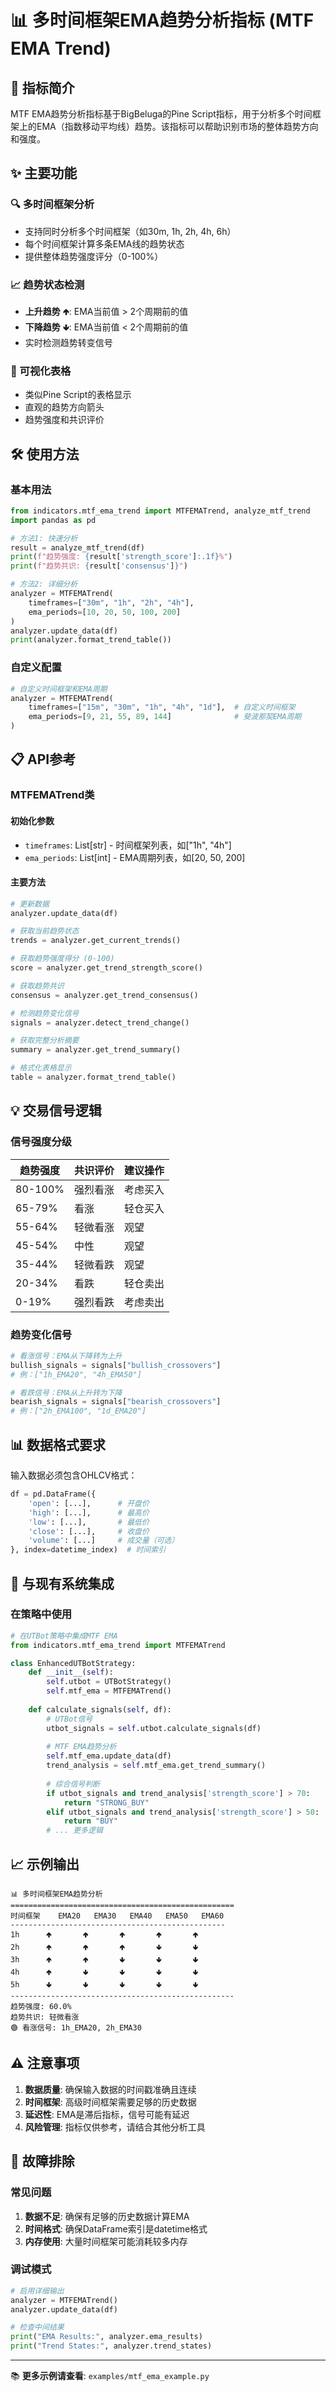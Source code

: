 # 📊 多时间框架EMA趋势分析指标 (MTF EMA Trend)

## 🎯 指标简介

MTF EMA趋势分析指标基于BigBeluga的Pine Script指标，用于分析多个时间框架上的EMA（指数移动平均线）趋势。该指标可以帮助识别市场的整体趋势方向和强度。

## ✨ 主要功能

### 🔍 多时间框架分析
- 支持同时分析多个时间框架（如30m, 1h, 2h, 4h, 6h）
- 每个时间框架计算多条EMA线的趋势状态
- 提供整体趋势强度评分（0-100%）

### 📈 趋势状态检测
- **上升趋势** 🢁: EMA当前值 > 2个周期前的值
- **下降趋势** 🢃: EMA当前值 < 2个周期前的值
- 实时检测趋势转变信号

### 🎨 可视化表格
- 类似Pine Script的表格显示
- 直观的趋势方向箭头
- 趋势强度和共识评价

## 🛠️ 使用方法

### 基本用法

```python
from indicators.mtf_ema_trend import MTFEMATrend, analyze_mtf_trend
import pandas as pd

# 方法1: 快速分析
result = analyze_mtf_trend(df)
print(f"趋势强度: {result['strength_score']:.1f}%")
print(f"趋势共识: {result['consensus']}")

# 方法2: 详细分析
analyzer = MTFEMATrend(
    timeframes=["30m", "1h", "2h", "4h"],
    ema_periods=[10, 20, 50, 100, 200]
)
analyzer.update_data(df)
print(analyzer.format_trend_table())
```

### 自定义配置

```python
# 自定义时间框架和EMA周期
analyzer = MTFEMATrend(
    timeframes=["15m", "30m", "1h", "4h", "1d"],  # 自定义时间框架
    ema_periods=[9, 21, 55, 89, 144]              # 斐波那契EMA周期
)
```

## 📋 API参考

### MTFEMATrend类

#### 初始化参数
- `timeframes`: List[str] - 时间框架列表，如["1h", "4h"]
- `ema_periods`: List[int] - EMA周期列表，如[20, 50, 200]

#### 主要方法

```python
# 更新数据
analyzer.update_data(df)

# 获取当前趋势状态
trends = analyzer.get_current_trends()

# 获取趋势强度得分 (0-100)
score = analyzer.get_trend_strength_score()

# 获取趋势共识
consensus = analyzer.get_trend_consensus()

# 检测趋势变化信号
signals = analyzer.detect_trend_change()

# 获取完整分析摘要
summary = analyzer.get_trend_summary()

# 格式化表格显示
table = analyzer.format_trend_table()
```

## 💡 交易信号逻辑

### 信号强度分级

| 趋势强度 | 共识评价 | 建议操作 |
|----------|----------|----------|
| 80-100%  | 强烈看涨 | 考虑买入 |
| 65-79%   | 看涨     | 轻仓买入 |
| 55-64%   | 轻微看涨 | 观望     |
| 45-54%   | 中性     | 观望     |
| 35-44%   | 轻微看跌 | 观望     |
| 20-34%   | 看跌     | 轻仓卖出 |
| 0-19%    | 强烈看跌 | 考虑卖出 |

### 趋势变化信号

```python
# 看涨信号：EMA从下降转为上升
bullish_signals = signals["bullish_crossovers"]
# 例：["1h_EMA20", "4h_EMA50"]

# 看跌信号：EMA从上升转为下降  
bearish_signals = signals["bearish_crossovers"]
# 例：["2h_EMA100", "1d_EMA20"]
```

## 📊 数据格式要求

输入数据必须包含OHLCV格式：

```python
df = pd.DataFrame({
    'open': [...],      # 开盘价
    'high': [...],      # 最高价  
    'low': [...],       # 最低价
    'close': [...],     # 收盘价
    'volume': [...]     # 成交量（可选）
}, index=datetime_index)  # 时间索引
```

## 🔄 与现有系统集成

### 在策略中使用

```python
# 在UTBot策略中集成MTF EMA
from indicators.mtf_ema_trend import MTFEMATrend

class EnhancedUTBotStrategy:
    def __init__(self):
        self.utbot = UTBotStrategy()
        self.mtf_ema = MTFEMATrend()
    
    def calculate_signals(self, df):
        # UTBot信号
        utbot_signals = self.utbot.calculate_signals(df)
        
        # MTF EMA趋势分析
        self.mtf_ema.update_data(df)
        trend_analysis = self.mtf_ema.get_trend_summary()
        
        # 综合信号判断
        if utbot_signals and trend_analysis['strength_score'] > 70:
            return "STRONG_BUY"
        elif utbot_signals and trend_analysis['strength_score'] > 50:
            return "BUY"
        # ... 更多逻辑
```

## 📈 示例输出

```
📊 多时间框架EMA趋势分析
==================================================
时间框架    EMA20   EMA30   EMA40   EMA50   EMA60   
------------------------------------------------
1h      🢁       🢁       🢁       🢁       🢁       
2h      🢁       🢁       🢁       🢃       🢃       
3h      🢁       🢁       🢃       🢃       🢃       
4h      🢁       🢃       🢃       🢃       🢃       
5h      🢃       🢃       🢃       🢃       🢃       
--------------------------------------------------
趋势强度: 60.0%
趋势共识: 轻微看涨
🟢 看涨信号: 1h_EMA20, 2h_EMA30
```

## ⚠️ 注意事项

1. **数据质量**: 确保输入数据的时间戳准确且连续
2. **时间框架**: 高级时间框架需要足够的历史数据
3. **延迟性**: EMA是滞后指标，信号可能有延迟
4. **风险管理**: 指标仅供参考，请结合其他分析工具

## 🔧 故障排除

### 常见问题

1. **数据不足**: 确保有足够的历史数据计算EMA
2. **时间格式**: 确保DataFrame索引是datetime格式
3. **内存使用**: 大量时间框架可能消耗较多内存

### 调试模式

```python
# 启用详细输出
analyzer = MTFEMATrend()
analyzer.update_data(df)

# 检查中间结果
print("EMA Results:", analyzer.ema_results)
print("Trend States:", analyzer.trend_states)
```

---

📚 **更多示例请查看**: `examples/mtf_ema_example.py`
